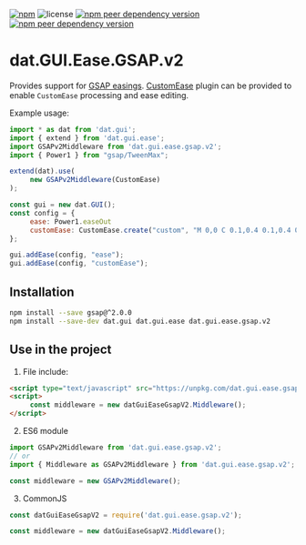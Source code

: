 [![npm](https://img.shields.io/npm/v/dat.gui.ease.gsap.v2)](https://www.npmjs.com/package/dat.gui.ease.gsap.v2) ![license](https://img.shields.io/npm/l/dat.gui.ease.gsap.v2) [![npm peer dependency version](https://img.shields.io/npm/dependency-version/dat.gui.ease.gsap.v2/peer/dat.gui.ease)](https://www.npmjs.com/package/dat.gui.ease) [![npm peer dependency version](https://img.shields.io/npm/dependency-version/dat.gui.ease.gsap.v2/peer/gsap)](https://www.npmjs.com/package/gsap)

# dat.GUI.Ease.GSAP.v2

Provides support for [GSAP easings](https://greensock.com/docs/v2/Easing).
[CustomEase](https://greensock.com/docs/v2/Easing/CustomEase) plugin can be provided to enable `CustomEase` processing and ease editing.

Example usage:
```javascript
import * as dat from 'dat.gui';
import { extend } from 'dat.gui.ease';
import GSAPv2Middleware from 'dat.gui.ease.gsap.v2';
import { Power1 } from "gsap/TweenMax";

extend(dat).use(
     new GSAPv2Middleware(CustomEase)
);

const gui = new dat.GUI();
const config = {
     ease: Power1.easeOut
     customEase: CustomEase.create("custom", "M 0,0 C 0.1,0.4 0.1,0.4 0.5,0.5 0.9,0.6 0.9,0.6 1,1")
};

gui.addEase(config, "ease");
gui.addEase(config, "customEase");
```

## Installation
```bash
npm install --save gsap@^2.0.0
npm install --save-dev dat.gui dat.gui.ease dat.gui.ease.gsap.v2
```
## Use in the project
1. File include:
```html
<script type="text/javascript" src="https://unpkg.com/dat.gui.ease.gsap.v2@latest/dist/dat.gui.ease.gsap.v2.min.js"></script>
<script>
     const middleware = new datGuiEaseGsapV2.Middleware();
</script> 
```

2. ES6 module
```javascript
import GSAPv2Middleware from 'dat.gui.ease.gsap.v2';
// or
import { Middleware as GSAPv2Middleware } from 'dat.gui.ease.gsap.v2';

const middleware = new GSAPv2Middleware();
```
3. CommonJS
```javascript
const datGuiEaseGsapV2 = require('dat.gui.ease.gsap.v2');

const middleware = new datGuiEaseGsapV2.Middleware();
```